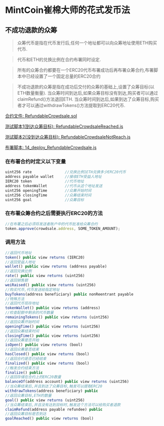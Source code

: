 # MintCoin崔棉大师的花式发币法

## 不成功退款的众筹
> 众筹代币是指在代币发行后,任何一个地址都可以向众筹地址使用ETH购买代币.

> 代币和ETH的兑换比例在合约布署同时设定.

> 所有的众筹合约都要在一个ERC20代币布署成功后再布署众筹合约,布署脚本中已经设置了一个固定总量的ERC20合约

> 不成功退款的众筹是指在成功后交付的众筹的基础上,设置了众筹目标(以ETH数量衡量).
> 当众筹时间到达后,如果众筹目标没有到达,购买者可以通过claimRefund()方法退回ETH.
> 当众筹时间到达后,如果到达了众筹目标,购买者才可以通过withdrawTokens()方法提取到ERC20代币.

[合约文件: RefundableCrowdsale.sol](https://github.com/Fankouzu/MintCoin/blob/master/contracts/Crowdsale/RefundableCrowdsale.sol)

[测试脚本1(到达众筹目标): RefundableCrowdsaleReached.js](https://github.com/Fankouzu/MintCoin/blob/master/test/Crowdsale/RefundableCrowdsaleReached.js)

[测试脚本2(没到达众筹目标): RefundableCrowdsaleNotReach.js](https://github.com/Fankouzu/MintCoin/blob/master/test/Crowdsale/RefundableCrowdsaleNotReach.js)

[布署脚本: 14_deploy_RefundableCrowdsale.js](https://github.com/Fankouzu/MintCoin/blob/master/migrations/14_deploy_RefundableCrowdsale.js)

### 在布署合约时定义以下变量
```javascript
uint256 rate               //兑换比例1ETH兑换多少ERC20代币
address payable wallet     //接收ETH受益人地址
IERC20 token               //代币地址
address tokenWallet        //代币从这个地址发送
uint256 openingTime        //众筹开始时间
uint256 closingTime        //众筹结束时间
uint256 goal               //众筹目标
```
### 在布署众筹合约之后需要执行ERC20的方法
```javascript
//在布署之后必须将发送者账户中的代币批准给众筹合约
token.approve(crowdsale.address, SOME_TOKEN_AMOUNT);
```
### 调用方法
```javascript
//返回代币地址
token() public view returns (IERC20)          
//返回受益人地址              
wallet() public view returns (address payable)              
//返回兑换比例
rate() public view returns (uint256) 
//返回销售额
weiRaised() public view returns (uint256)         
//购买代币,代币发送给指定地址          
buyTokens(address beneficiary) public nonReentrant payable  
//特殊方法
//返回代币现存地址
tokenWallet() public view returns (address)                 
//检查配额中剩余的代币数量
remainingTokens() public view returns (uint256)
//返回众筹开始时间
openingTime() public view returns (uint256)
//返回众筹结束时间
closingTime() public view returns (uint256)
//返回众筹是否开始
isOpen() public view returns (bool)
//返回众筹是否结束
hasClosed() public view returns (bool)
//返回合约是否已经结束
finalized() public view returns (bool)
//触发合约结束方法
finalize() public
//返回存储在合约上的ERC20数量
balanceOf(address account) public view returns (uint256)
//当众筹结束后,并且到达了众筹目标,触发可以提取ERC20
withdrawTokens(address beneficiary) public
//返回众筹目标,ETH的数量
goal() public view returns (uint256)
//当众筹结束后,并且没有达到目标时,触发这个方法可以给购买者退款
claimRefund(address payable refundee) public
//返回众筹目标是否到达
goalReached() public view returns (bool)
```
